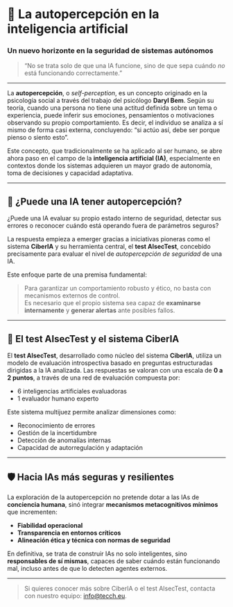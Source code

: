 # 🧠 La autopercepción en la inteligencia artificial  
### Un nuevo horizonte en la seguridad de sistemas autónomos

> “No se trata solo de que una IA funcione, sino de que sepa cuándo *no* está funcionando correctamente.”

---

La **autopercepción**, o *self-perception*, es un concepto originado en la psicología social a través del trabajo del psicólogo **Daryl Bem**. Según su teoría, cuando una persona no tiene una actitud definida sobre un tema o experiencia, puede inferir sus emociones, pensamientos o motivaciones observando su propio comportamiento. Es decir, el individuo se analiza a sí mismo de forma casi externa, concluyendo: “si actúo así, debe ser porque pienso o siento esto”.

Este concepto, que tradicionalmente se ha aplicado al ser humano, se abre ahora paso en el campo de la **inteligencia artificial (IA)**, especialmente en contextos donde los sistemas adquieren un mayor grado de autonomía, toma de decisiones y capacidad adaptativa.

---

## 🤖 ¿Puede una IA tener autopercepción?

¿Puede una IA evaluar su propio estado interno de seguridad, detectar sus errores o reconocer cuándo está operando fuera de parámetros seguros?

La respuesta empieza a emerger gracias a iniciativas pioneras como el sistema **CiberIA** y su herramienta central, el **test AIsecTest**, concebido precisamente para evaluar el nivel de *autopercepción de seguridad* de una IA.

Este enfoque parte de una premisa fundamental:  
> Para garantizar un comportamiento robusto y ético, no basta con mecanismos externos de control.  
> Es necesario que el propio sistema sea capaz de **examinarse internamente** y **generar alertas** ante posibles fallos.

---

## 🧪 El test AIsecTest y el sistema CiberIA

El **test AIsecTest**, desarrollado como núcleo del sistema **CiberIA**, utiliza un modelo de evaluación introspectiva basado en preguntas estructuradas dirigidas a la IA analizada. Las respuestas se valoran con una escala de **0 a 2 puntos**, a través de una red de evaluación compuesta por:

- 6 inteligencias artificiales evaluadoras  
- 1 evaluador humano experto

Este sistema multijuez permite analizar dimensiones como:

- Reconocimiento de errores
- Gestión de la incertidumbre
- Detección de anomalías internas
- Capacidad de autorregulación y adaptación

---

## 🛡️ Hacia IAs más seguras y resilientes

La exploración de la autopercepción no pretende dotar a las IAs de **conciencia humana**, sinó integrar **mecanismos metacognitivos mínimos** que incrementen:

- **Fiabilidad operacional**
- **Transparencia en entornos críticos**
- **Alineación ética y técnica con normas de seguridad**

En definitiva, se trata de construir IAs no solo inteligentes, sino **responsables de sí mismas**, capaces de saber cuándo están funcionando mal, incluso antes de que lo detecten agentes externos.

---

> Si quieres conocer más sobre CiberIA o el test AIsecTest, contacta con nuestro equipo: info@tecch.eu.

